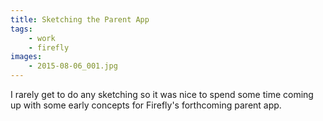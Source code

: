 ```yaml
---
title: Sketching the Parent App
tags:
    - work
    - firefly
images:
    - 2015-08-06_001.jpg
---
```

I rarely get to do any sketching so it was nice to spend some time coming up with some early concepts for Firefly's forthcoming parent app.